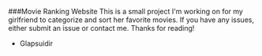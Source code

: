 ###Movie Ranking Website
This is a small project I'm working on for my girlfriend to categorize and sort her favorite movies. If you have any issues, either submit an issue or contact me.
Thanks for reading!

- Glapsuidir

